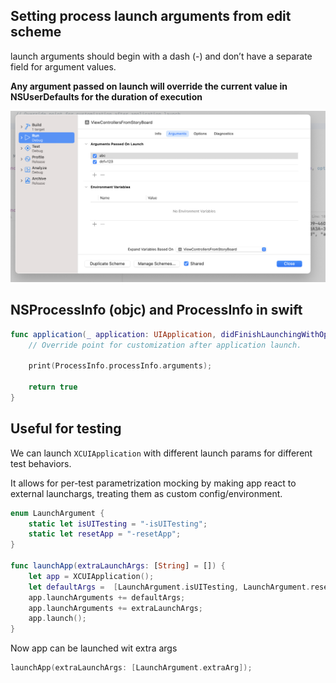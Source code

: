 

## Setting process launch arguments from edit scheme

launch arguments should begin with a dash (-) and don’t have a separate field for argument values.

**Any argument passed on launch will override the current value in NSUserDefaults for the duration of execution**

![Launch arguments on ios](images/launchargumentsios.png)

## NSProcessInfo (objc) and ProcessInfo in swift

```swift
func application(_ application: UIApplication, didFinishLaunchingWithOptions launchOptions: [UIApplication.LaunchOptionsKey: Any]?) -> Bool {
    // Override point for customization after application launch.
    
    print(ProcessInfo.processInfo.arguments);

    return true
}
```

## Useful for testing

We can launch `XCUIApplication` with different launch params for different test behaviors.

It allows for per-test parametrization mocking by making app react to external launchargs, treating them as custom config/environment.

```swift
enum LaunchArgument {
    static let isUITesting = "-isUITesting";
    static let resetApp = "-resetApp";
}

func launchApp(extraLaunchArgs: [String] = []) {
    let app = XCUIApplication();
    let defaultArgs =  [LaunchArgument.isUITesting, LaunchArgument.resetApp];
    app.launchArguments += defaultArgs;
    app.launchArguments += extraLaunchArgs;
    app.launch();
}
```
Now app can be launched wit extra args

```swift
launchApp(extraLaunchArgs: [LaunchArgument.extraArg]);
```
